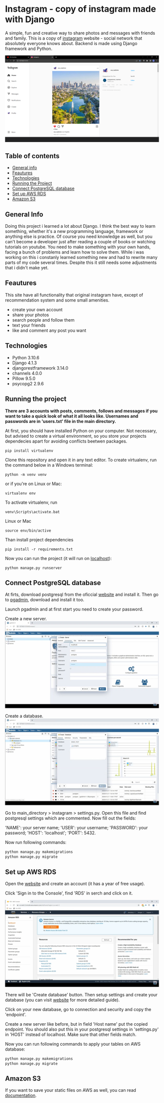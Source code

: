 
# Instagram - copy of instagram made with Django

A simple, fun and creative way to share photos and messages with friends and family. This is a copy of [instagram](https://www.instagram.com/) website - social network that absolutely everyone knows about. Backend is made using Django framework and Python.

![Screenshot](screenshot1.png)
## Table of contents

* [General info](#general-info)
* [Feautures](#feautures)
* [Technologies](#technologies)
* [Running the Project](#running-the-project)
* [Connect PostgreSQL database](#connect-postgresql-database)
* [Set up AWS RDS](set-up-aws-rds)
* [Amazon S3](amazon-s3)
## General Info

Doing this project i learned a lot about Django. I think the best way to learn something, whether it's a new programming language, framework or anything else is practice. Of course you need knowledge as well, but you can't become a developer just after reading a couple of books or watching tutorials on youtube. You need to make something with your own hands, facing a bunch of problems and learn how to solve them. While i was working on this i constanly learned something new and had to rewrite many parts of my code several times. Despite this it still needs some adjustments that i didn't make yet.
## Feautures

This site have all functionality that original instagram have, except of recommendation system and some small amenities.
- create your own account
- share your photos
- search people and follow them
- text your friends
- like and comment any post you want
## Technologies

- Python 3.10.6
- Django 4.1.3
- djangorestframework 3.14.0
- channels 4.0.0
- Pillow 9.5.0
- psycopg2 2.9.6
## Running the project

**There are 3 accounts with posts, comments, follows and messages if you want to take a quick look of what it all looks like. Usernames and passwords are in 'users.txt' file in the main directory.**

At first, you should have installed Python on your computer. Not necessary, but advised to create a virtual environment, so you store your projects dependecies apart for avoiding conflicts beetwen packages.
```shell
pip install virtualenv
```
Clone this repository and open it in any text editor. To create virtualenv, run the command below in a Windows terminal:
```shell
python -m venv venv
```
or if you're on Linux or Mac:
```shell
virtualenv env
```
To activate virtualenv, run
```shell
venv\Scripts\activate.bat
```
Linux or Mac
```shell
source env/bin/active
```
Than install project dependencies
```shell
pip install -r requirements.txt
```
Now you can run the project (it will run on [localhost](http://127.0.0.1:8000/)):
```shell
python manage.py runserver
```
## Connect PostgreSQL database

At firts, download postgresql from the oficcial [website](https://www.postgresql.org/) and install it. Then go to [pgadmin](https://www.pgadmin.org/), download and install it too.

Launch pgadmin and at first start you need to create your password.

Create a new server.
![Screenshot](screenshot2.png)

Create a database.
![Screenshot](screenshot3.png)

Go to main_directory > instagram > settings.py. Open this file and find postgresql settings which are commented. Now fill out the fields:

'NAME': your server name;
'USER': your username;
'PASSWORD': your password;
'HOST': 'localhost';
'PORT': 5432.

Now run following commands:
```shell
python manage.py makemigrations
python manage.py migrate
```
## Set up AWS RDS

Open the [website](https://aws.amazon.com/) and create an account (it has a year of free usage). 

Click 'Sign in to the Console', find 'RDS' in serch and click on it.

![Screenshot](screenshot4.png)

There will be 'Create database' button. Then setup settings and create your database (you can visit [website](https://django.how/resources/aws-rds-postgresql-instance-for-django-project/) for more detailed guide).

Click on your new database, go to connection and security and copy the 'endpoint'.

Create a new server like before, but in field 'Host name' put the copied endpoint. You should also put this in your postgresql settings in 'settings.py' in 'HOST' instead of localhost. Make sure that other fields match.

Now you can run following commands to apply your tables on AWS database:
```shell
python manage.py makemigrations
python manage.py migrate
```
## Amazon S3
If you want to save your static files on AWS as well, you can read [documentation](https://django-storages.readthedocs.io/en/latest/backends/amazon-S3.html).
